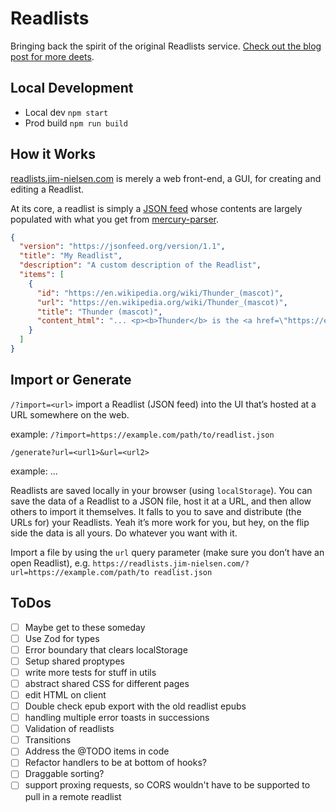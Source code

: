 # Readlists

Bringing back the spirit of the original Readlists service. [Check out the blog post for more deets](https://blog.jim-nielsen.com/2021/reintroducing-readlists/).

## Local Development

- Local dev `npm start`
- Prod build `npm run build`

## How it Works

[readlists.jim-nielsen.com](https://readlists.jim-nielsen.com) is merely a web front-end, a GUI, for creating and editing a Readlist.

At its core, a readlist is simply a [JSON feed](https://www.jsonfeed.org/) whose contents are largely populated with what you get from [mercury-parser](https://github.com/postlight/mercury-parser).

```json
{
  "version": "https://jsonfeed.org/version/1.1",
  "title": "My Readlist",
  "description": "A custom description of the Readlist",
  "items": [
    {
      "id": "https://en.wikipedia.org/wiki/Thunder_(mascot)",
      "url": "https://en.wikipedia.org/wiki/Thunder_(mascot)",
      "title": "Thunder (mascot)",
      "content_html": "... <p><b>Thunder</b> is the <a href=\"https://en.wikipedia.org/wiki/Stage_name\">stage name</a> for the..."
    }
  ]
}
```

## Import or Generate

`/?import=<url>` import a Readlist (JSON feed) into the UI that’s hosted at a URL somewhere on the web.

example: `/?import=https://example.com/path/to/readlist.json`

`/generate?url=<url1>&url=<url2>`

example: ...

Readlists are saved locally in your browser (using `localStorage`). You can save the data of a Readlist to a JSON file, host it at a URL, and then allow others to import it themselves. It falls to you to save and distribute (the URLs for) your Readlists. Yeah it’s more work for you, but hey, on the flip side the data is all yours. Do whatever you want with it.

Import a file by using the `url` query parameter (make sure you don’t have an open Readlist), e.g. `https://readlists.jim-nielsen.com/?url=https://example.com/path/to readlist.json`

## ToDos

- [ ] Maybe get to these someday
- [ ] Use Zod for types
- [ ] Error boundary that clears localStorage
- [ ] Setup shared proptypes
- [ ] write more tests for stuff in utils
- [ ] abstract shared CSS for different pages
- [ ] edit HTML on client
- [ ] Double check epub export with the old readlist epubs
- [ ] handling multiple error toasts in successions
- [ ] Validation of readlists
- [ ] Transitions
- [ ] Address the @TODO items in code
- [ ] Refactor handlers to be at bottom of hooks?
- [ ] Draggable sorting?
- [ ] support proxing requests, so CORS wouldn't have to be supported to pull in a remote readlist
